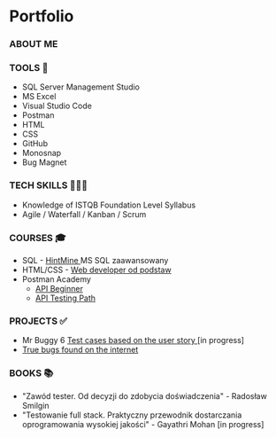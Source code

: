 # Portfolio

### ABOUT ME

### TOOLS 🔧

- SQL Server Management Studio
- MS Excel
- Visual Studio Code
- Postman
- HTML
- CSS
- GitHub
- Monosnap
- Bug Magnet

### TECH SKILLS 👩🏻‍💻

- Knowledge of ISTQB Foundation Level Syllabus
- Agile / Waterfall / Kanban / Scrum

### COURSES 🎓

- SQL - <a href = "https://www.hintmine.com/" > HintMine </a> MS SQL zaawansowany
- HTML/CSS - <a href="https://www.udemy.com/course/kurs-web-developer-od-podstaw-w-15-dni/"> Web developer od podstaw </a>
- Postman Academy
  - <a href="https://academy.postman.com/path/api-beginner"> API Beginner </a>
  - <a href="https://academy.postman.com/path/api-testing-path"> API Testing Path </a>

### PROJECTS ✅

- Mr Buggy 6 <a href="https://docs.google.com/spreadsheets/d/1HNxHcSAlde2WbeBaQploqZ6pKmNt4RCOiCUOzrxsPDU/edit?gid=0#gid=0" target="_blank"> Test cases based on the user story </a> [in progress]
- <a href = "https://drive.google.com/drive/folders/1KnQNTiVGsKkQOZY__CCdoskO3AHTyZdj?usp=drive_link"> True bugs found on the internet </a>

### BOOKS 📚

- "Zawód tester. Od decyzji do zdobycia doświadczenia" - Radosław Smilgin
- "Testowanie full stack. Praktyczny przewodnik dostarczania oprogramowania wysokiej jakości" - Gayathri Mohan [in progress]

